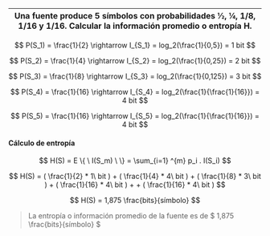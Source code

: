 | Una fuente produce 5 símbolos con probabilidades 1⁄2, 1⁄4, 1/8, 1/16 y 1/16. Calcular la información promedio o entropía H. |
| --------------------------------------------------------------------------------------------------------------------------- |

$$
P(S_1) = \frac{1}{2}    \rightarrow   I_{S_1} = log_2(\frac{1}{0,5}) = 1 bit
$$

$$
P(S_2) = \frac{1}{4}    \rightarrow   I_{S_2} = log_2(\frac{1}{0,25}) = 2 bit
$$

$$
P(S_3) = \frac{1}{8}    \rightarrow   I_{S_3} = log_2(\frac{1}{0,125}) = 3 bit
$$

$$
P(S_4) = \frac{1}{16}    \rightarrow   I_{S_4} = log_2(\frac{1}{\frac{1}{16}}) = 4 bit
$$

$$
P(S_5) = \frac{1}{16}    \rightarrow   I_{S_5} = log_2(\frac{1}{\frac{1}{16}}) = 4 bit
$$

#### Cálculo de entropía

$$
H(S) = E \{ \ I(S_m) \  \} = \sum_{i=1} ^{m} p_i . I(S_i)
$$

$$
H(S) = ( \frac{1}{2} * 1\ bit ) + ( \frac{1}{4} * 4\ bit ) + ( \frac{1}{8} * 3\ bit ) + ( \frac{1}{16} * 4\ bit ) + + ( \frac{1}{16} * 4\ bit )
$$

$$
H(S) = 1,875 \frac{bits}{símbolo}
$$

> La entropía o información promedio de la fuente es de $ 1,875 \frac{bits}{símbolo} $
